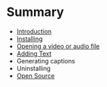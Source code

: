 # Summary

* [Introduction](README.md)
* [Installing](installing.md)
* [Opening a video or audio file](opening-a-video-or-audio-file.md)
* [Adding Text](adding-text.md)
* Generating captions
* Uninstalling 
* [Open Source](open-source.md)

